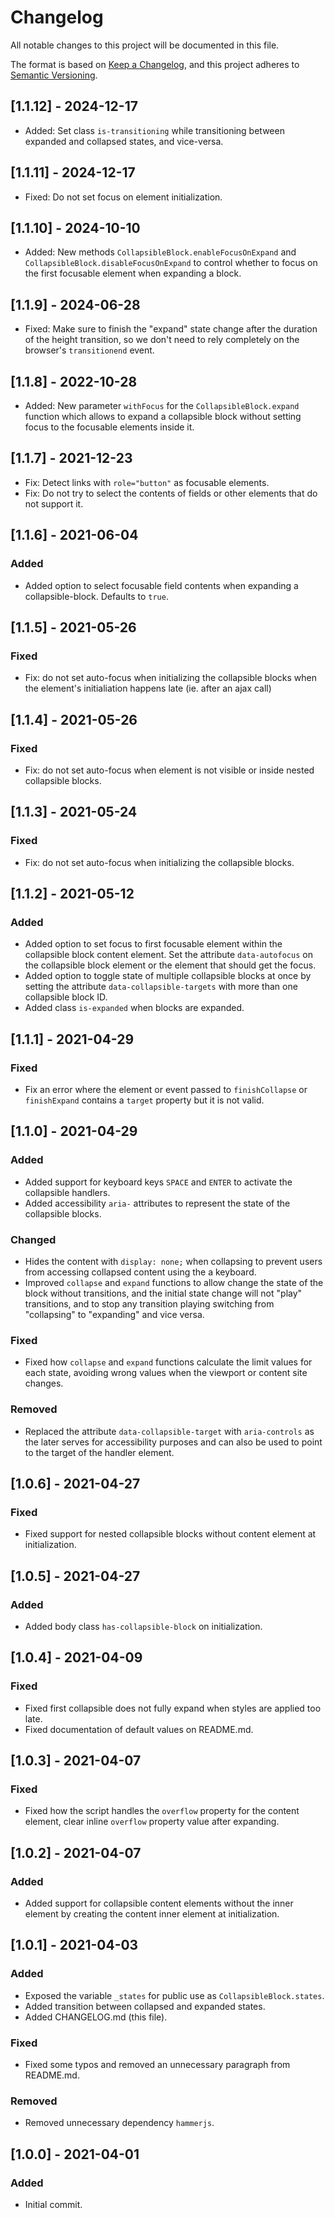 # Changelog

All notable changes to this project will be documented in this file.

The format is based on [Keep a Changelog](https://keepachangelog.com/en/1.0.0/), and this project adheres to [Semantic Versioning](https://semver.org/spec/v2.0.0.html).

## [1.1.12] - 2024-12-17

- Added: Set class `is-transitioning` while transitioning between expanded and collapsed states, and vice-versa.

## [1.1.11] - 2024-12-17

- Fixed: Do not set focus on element initialization.

## [1.1.10] - 2024-10-10

- Added: New methods `CollapsibleBlock.enableFocusOnExpand` and `CollapsibleBlock.disableFocusOnExpand` to control whether to focus on the first focusable element when expanding a block.

## [1.1.9] - 2024-06-28

- Fixed: Make sure to finish the "expand" state change after the duration of the height transition, so we don't need to rely completely on the browser's `transitionend` event.

## [1.1.8] - 2022-10-28

- Added: New parameter `withFocus` for the `CollapsibleBlock.expand` function which allows to expand a collapsible block without setting focus to the focusable elements inside it.

## [1.1.7] - 2021-12-23

- Fix: Detect links with `role="button"` as focusable elements.
- Fix: Do not try to select the contents of fields or other elements that do not support it.

## [1.1.6] - 2021-06-04

### Added

- Added option to select focusable field contents when expanding a collapsible-block. Defaults to `true`.

## [1.1.5] - 2021-05-26

### Fixed

- Fix: do not set auto-focus when initializing the collapsible blocks when the element's initialiation happens late (ie. after an ajax call)

## [1.1.4] - 2021-05-26

### Fixed

- Fix: do not set auto-focus when element is  not visible or inside nested collapsible blocks.

## [1.1.3] - 2021-05-24

### Fixed

- Fix: do not set auto-focus when initializing the collapsible blocks.

## [1.1.2] - 2021-05-12

### Added

- Added option to set focus to first focusable element within the collapsible block content element. Set the attribute `data-autofocus` on the collapsible block element or the element that should get the focus.
- Added option to toggle state of multiple collapsible blocks at once by setting the attribute `data-collapsible-targets` with more than one collapsible block ID.
- Added class `is-expanded` when blocks are expanded.

## [1.1.1] - 2021-04-29

### Fixed

- Fix an error where the element or event passed to `finishCollapse` or `finishExpand` contains a `target` property but it is not valid.

## [1.1.0] - 2021-04-29

### Added

- Added support for keyboard keys `SPACE` and `ENTER` to activate the collapsible handlers.
- Added accessibility `aria-` attributes to represent the state of the collapsible blocks.

### Changed

- Hides the content with `display: none;` when collapsing to prevent users from accessing collapsed content using the a keyboard.
- Improved `collapse` and `expand` functions to allow change the state of the block without transitions, and the initial state change will not "play" transitions, and to stop any transition playing switching from "collapsing" to "expanding" and vice versa.

### Fixed

- Fixed how `collapse` and `expand` functions calculate the limit values for each state, avoiding wrong values when the viewport or content site changes.

### Removed

- Replaced the attribute `data-collapsible-target` with `aria-controls` as the later serves for accessibility purposes and can also be used to point to the target of the handler element.

## [1.0.6] - 2021-04-27

### Fixed

- Fixed support for nested collapsible blocks without content element at initialization.

## [1.0.5] - 2021-04-27

### Added

- Added body class `has-collapsible-block` on initialization.

## [1.0.4] - 2021-04-09

### Fixed

- Fixed first collapsible does not fully expand when styles are applied too late.
- Fixed documentation of default values on README.md.

## [1.0.3] - 2021-04-07

### Fixed

- Fixed how the script handles the `overflow` property for the content element, clear inline `overflow` property value after expanding.

## [1.0.2] - 2021-04-07

### Added

- Added support for collapsible content elements without the inner element by creating the content inner element at initialization.

## [1.0.1] - 2021-04-03

### Added

- Exposed the variable `_states` for public use as `CollapsibleBlock.states`.
- Added transition between collapsed and expanded states.
- Added CHANGELOG.md (this file).

### Fixed

- Fixed some typos and removed an unnecessary paragraph from README.md.

### Removed

- Removed unnecessary dependency `hammerjs`.

## [1.0.0] - 2021-04-01

### Added

- Initial commit.
